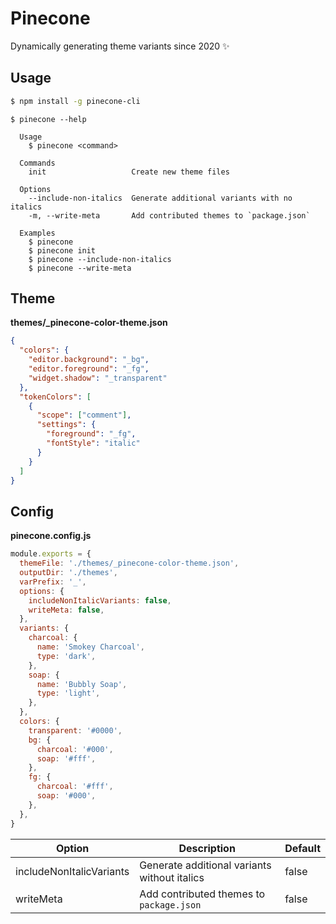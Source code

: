 # Pinecone

Dynamically generating theme variants since 2020 ✨

## Usage

```sh
$ npm install -g pinecone-cli
```

```
$ pinecone --help

  Usage
    $ pinecone <command>

  Commands
    init                   Create new theme files

  Options
    --include-non-italics  Generate additional variants with no italics
    -m, --write-meta       Add contributed themes to `package.json`

  Examples
    $ pinecone
    $ pinecone init
    $ pinecone --include-non-italics
    $ pinecone --write-meta
```

## Theme

**themes/\_pinecone-color-theme.json**

```json
{
  "colors": {
    "editor.background": "_bg",
    "editor.foreground": "_fg",
    "widget.shadow": "_transparent"
  },
  "tokenColors": [
    {
      "scope": ["comment"],
      "settings": {
        "foreground": "_fg",
        "fontStyle": "italic"
      }
    }
  ]
}
```

## Config

**pinecone.config.js**

```js
module.exports = {
  themeFile: './themes/_pinecone-color-theme.json',
  outputDir: './themes',
  varPrefix: '_',
  options: {
    includeNonItalicVariants: false,
    writeMeta: false,
  },
  variants: {
    charcoal: {
      name: 'Smokey Charcoal',
      type: 'dark',
    },
    soap: {
      name: 'Bubbly Soap',
      type: 'light',
    },
  },
  colors: {
    transparent: '#0000',
    bg: {
      charcoal: '#000',
      soap: '#fff',
    },
    fg: {
      charcoal: '#fff',
      soap: '#000',
    },
  },
}
```

| Option                   | Description                                  | Default |
| ------------------------ | -------------------------------------------- | ------- |
| includeNonItalicVariants | Generate additional variants without italics | false   |
| writeMeta                | Add contributed themes to `package.json`     | false   |
